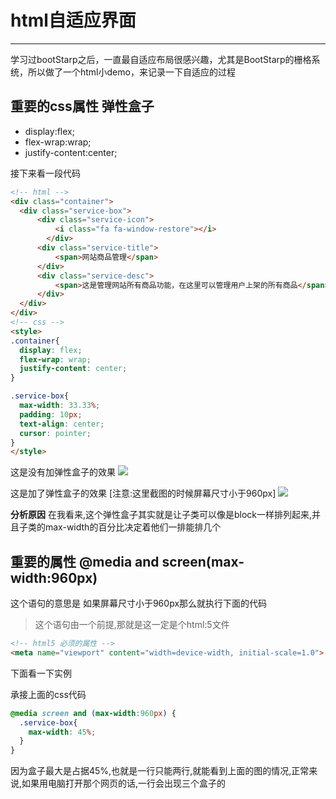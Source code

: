 # html自适应界面
-----

学习过bootStarp之后，一直最自适应布局很感兴趣，尤其是BootStarp的栅格系统，所以做了一个html小demo，来记录一下自适应的过程


## 重要的css属性 弹性盒子

* display:flex;
* flex-wrap:wrap;
* justify-content:center;


接下来看一段代码

```html
<!-- html -->
<div class="container">
  <div class="service-box">
      <div class="service-icon">
          <i class="fa fa-window-restore"></i>
        </div>
      <div class="service-title">
          <span>网站商品管理</span>
      </div>
      <div class="service-desc">
          <span>这是管理网站所有商品功能，在这里可以管理用户上架的所有商品</span>
      </div>
  </div>
</div>
<!-- css -->
<style>
.container{
  display: flex;
  flex-wrap: wrap;
  justify-content: center;
}

.service-box{
  max-width: 33.33%;
  padding: 10px;
  text-align: center;
  cursor: pointer;
}
</style>
```
这是没有加弹性盒子的效果
![](https://s2.ax1x.com/2019/05/19/EjiQln.png)

这是加了弹性盒子的效果 [注意:这里截图的时候屏幕尺寸小于960px]
![](https://s2.ax1x.com/2019/05/19/EjiiQI.png)

**分析原因**
在我看来,这个弹性盒子其实就是让子类可以像是block一样排列起来,并且子类的max-width的百分比决定着他们一排能排几个


## 重要的属性 @media and screen(max-width:960px)


这个语句的意思是 如果屏幕尺寸小于960px那么就执行下面的代码

> 这个语句由一个前提,那就是这一定是个html:5文件

```html
<!-- html5 必须的属性 -->
<meta name="viewport" content="width=device-width, initial-scale=1.0">
```

下面看一下实例

承接上面的css代码
```css
@media screen and (max-width:960px) {
  .service-box{
    max-width: 45%;
  }
}
```

因为盒子最大是占据45%,也就是一行只能两行,就能看到上面的图的情况,正常来说,如果用电脑打开那个网页的话,一行会出现三个盒子的
